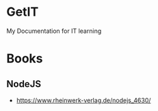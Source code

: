 # GetIT
My Documentation for IT learning

# Books
  ## NodeJS
  * https://www.rheinwerk-verlag.de/nodejs_4630/
  
